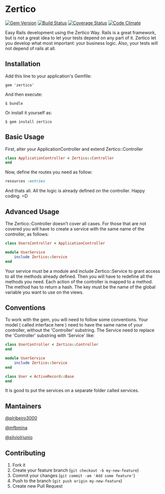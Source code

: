 # Zertico

[![Gem Version](https://badge.fury.io/rb/zertico.png)](http://badge.fury.io/rb/zertico) [![Build Status](https://travis-ci.org/zertico/zertico.png)](https://travis-ci.org/zertico/zertico) [![Coverage Status](https://coveralls.io/repos/zertico/zertico/badge.png?branch=master)](https://coveralls.io/r/zertico/zertico) [![Code Climate](https://codeclimate.com/github/zertico/zertico.png)](https://codeclimate.com/github/zertico/zertico)

Easy Rails development using the Zertico Way.
Rails is a great framework, but is not a great idea to let your tests depend on any part of it.
Zertico let you develop what most important: your business logic. Also, your tests will not depend
of rails at all.

## Installation

Add this line to your application's Gemfile:

    gem 'zertico'

And then execute:

    $ bundle

Or install it yourself as:

    $ gem install zertico

## Basic Usage

First, alter your ApplicationController and extend Zertico::Controller

```ruby
class ApplicationController < Zertico::Controller
end
```

Now, define the routes you need as follow:

```ruby
resources :entries
```

And thats all. All the logic is already defined on the controller. Happy coding. =D

## Advanced Usage

The Zertico::Controller doesn't cover all cases. For those that are not covered you will have to
create a service with the same name of the controller, as follows:

```ruby
class UsersController < ApplicationController
```

```ruby
module UserService
    include Zertico::Service
end
```

Your service must be a module and include Zertico::Service to grant access to all the methods already defined.
Then you will have to redefine all the methods you need. Each action of the controller is mapped to a method.
The method has to return a hash. The key must be the name of the global variable you want to use on the views.

## Conventions

To work with the gem, you will need to follow some conventions. Your model ( called interface here ) need to
have the same name of your controller, without the 'Controller' substring. The Service need to replace the
'Controller' substring with 'Service' like:

```ruby
class UserController < Zertico::Controller
end

module UserService
    include Zertico::Service
end

class User < ActiveRecord::Base
end
```

It is good to put the services on a separate folder called services.

## Mantainers

[@plribeiro3000](https://github.com/plribeiro3000)

[@mfbmina](https://github.com/mfbmina)

[@silviolrjunio](https://github.com/silviolrjunior)

## Contributing

1. Fork it
2. Create your feature branch (`git checkout -b my-new-feature`)
3. Commit your changes (`git commit -am 'Add some feature'`)
4. Push to the branch (`git push origin my-new-feature`)
5. Create new Pull Request
